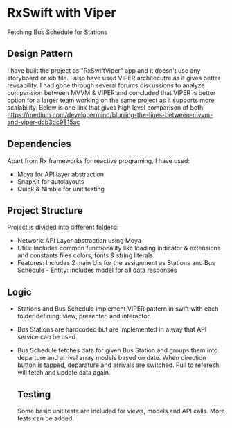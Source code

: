 # RxSwift with Viper

 Fetching Bus Schedule for Stations
 
 ## Design Pattern
 
 I have built the project as "RxSwiftViper" app and it doesn't use any storyboard or xib file. I also have used VIPER architecutre as it gives better reusability. I had gone through several forums discussions to analyze comparision between MVVM & VIPER and concluded that VIPER is better option for a larger team working on the same project as it supports more scalability. Below is one link that gives high level comparison of both:
 https://medium.com/developermind/blurring-the-lines-between-mvvm-and-viper-dcb3dc9815ac
 
 ## Dependencies
 
 Apart from Rx frameworks for reactive programing, I have used:
 - Moya for API layer abstraction
 - SnapKit for autolayouts
 - Quick & Nimble for unit testing
 
 ## Project Structure
 
 Project is divided into different folders:
  - Network: API Layer abstraction using Moya
  - Utils: Includes common functionality like loading indicator & extensions and constants files colors, fonts & string literals.
  - Features: Includes 2 main UIs for the assignment as Stations and Bus Schedule  - Entity: includes model for all data responses
  
  ## Logic
  
- Stations and Bus Schedule implement VIPER pattern in swift with each folder defining: view, presenter, and interactor. 
- Bus Stations are hardcoded but are implemented in a way that API service can be used. 
- Bus Schedule fetches data for given Bus Station and groups them into departure and arrival array models based on date. When direction button is tapped, deparature and arrivals are switched. Pull to referesh will fetch and update data again.
  
  ## Testing
  
  Some basic unit tests are included for views, models and API calls. More tests can be added.
  
